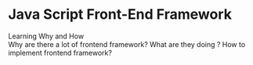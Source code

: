 # Java Script Front-End Framework
Learning Why and How  
Why are there a lot of frontend framework?
What are they doing ?
How to implement frontend framework?
